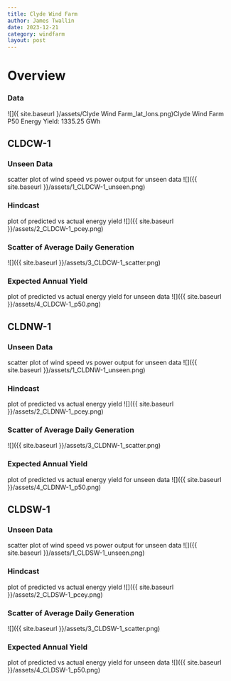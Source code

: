 ```yaml
---
title: Clyde Wind Farm
author: James Twallin
date: 2023-12-21
category: windfarm
layout: post
---
```

# Overview

### Data

![]({ site.baseurl }/assets/Clyde Wind Farm_lat_lons.png)Clyde Wind Farm P50 Energy Yield: 1335.25 GWh

CLDCW-1
-------------
### Unseen Data 
scatter plot of wind speed vs power output for unseen data
![]({{ site.baseurl }}/assets/1_CLDCW-1_unseen.png)
### Hindcast 
plot of predicted vs actual energy yield
![]({{ site.baseurl }}/assets/2_CLDCW-1_pcey.png)
### Scatter of Average Daily Generation 

![]({{ site.baseurl }}/assets/3_CLDCW-1_scatter.png)
### Expected Annual Yield 
plot of predicted vs actual energy yield for unseen data
![]({{ site.baseurl }}/assets/4_CLDCW-1_p50.png)

CLDNW-1
-------------
### Unseen Data 
scatter plot of wind speed vs power output for unseen data
![]({{ site.baseurl }}/assets/1_CLDNW-1_unseen.png)
### Hindcast 
plot of predicted vs actual energy yield
![]({{ site.baseurl }}/assets/2_CLDNW-1_pcey.png)
### Scatter of Average Daily Generation 

![]({{ site.baseurl }}/assets/3_CLDNW-1_scatter.png)
### Expected Annual Yield 
plot of predicted vs actual energy yield for unseen data
![]({{ site.baseurl }}/assets/4_CLDNW-1_p50.png)

CLDSW-1
-------------
### Unseen Data 
scatter plot of wind speed vs power output for unseen data
![]({{ site.baseurl }}/assets/1_CLDSW-1_unseen.png)
### Hindcast 
plot of predicted vs actual energy yield
![]({{ site.baseurl }}/assets/2_CLDSW-1_pcey.png)
### Scatter of Average Daily Generation 

![]({{ site.baseurl }}/assets/3_CLDSW-1_scatter.png)
### Expected Annual Yield 
plot of predicted vs actual energy yield for unseen data
![]({{ site.baseurl }}/assets/4_CLDSW-1_p50.png)

